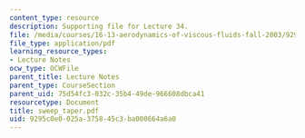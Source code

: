 ```yaml
---
content_type: resource
description: Supporting file for Lecture 34.
file: /media/courses/16-13-aerodynamics-of-viscous-fluids-fall-2003/9295c0e0025a375845c3ba000664a6a0_sweep_taper.pdf
file_type: application/pdf
learning_resource_types:
- Lecture Notes
ocw_type: OCWFile
parent_title: Lecture Notes
parent_type: CourseSection
parent_uid: 75d54fc3-032c-35b4-49de-966608dbca41
resourcetype: Document
title: sweep_taper.pdf
uid: 9295c0e0-025a-3758-45c3-ba000664a6a0
---
```

